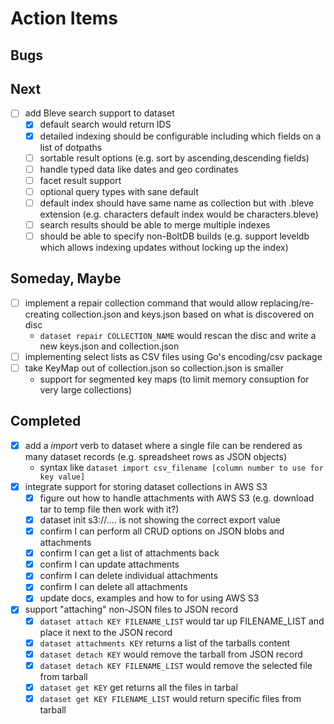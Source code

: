 
# Action Items

## Bugs


## Next

+ [ ] add Bleve search support to dataset
    + [x] default search would return IDS
    + [x] detailed indexing should be configurable including which fields on a list of dotpaths
    + [ ] sortable result options (e.g. sort by ascending,descending fields)
    + [ ] handle typed data like dates and geo cordinates
    + [ ] facet result support
    + [ ] optional query types with sane default
    + [ ] default index should have same name as collection but with .bleve extension (e.g. characters default index would be characters.bleve)
    + [ ] search results should be able to merge multiple indexes
    + [ ] should be able to specify non-BoltDB builds (e.g. support leveldb which allows indexing updates without locking up the index)

## Someday, Maybe

+ [ ] implement a repair collection command that would allow replacing/re-creating collection.json and keys.json based on what is discovered on disc
    + `dataset repair COLLECTION_NAME` would rescan the disc and write a new keys.json and collection.json
+ [ ] implementing select lists as CSV files using Go's encoding/csv package 
+ [ ] take KeyMap out of collection.json so collection.json is smaller
    + support for segmented key maps (to limit memory consuption for very large collections)



## Completed

+ [x] add a _import_ verb to dataset where a single file can be rendered as many dataset records (e.g. spreadsheet rows as JSON objects)
    + syntax like `dataset import csv_filename [column number to use for key value]`
+ [x] integrate support for storing dataset collections in AWS S3
    + [x] figure out how to handle attachments with AWS S3 (e.g. download tar to temp file then work with it?)
    + [x] dataset init s3://.... is not showing the correct export value
    + [x] confirm I can perform all CRUD options on JSON blobs and attachments
    + [x] confirm I can get a list of attachments back
    + [x] confirm I can update attachments
    + [x] confirm I can delete individual attachments
    + [x] confirm I can delete all attachments
    + [x] update docs, examples and how to for using AWS S3
+ [x] support "attaching" non-JSON files to JSON record
    + [x] `dataset attach KEY FILENAME_LIST` would tar up FILENAME_LIST and place it next to the JSON record
    + [x] `dataset attachments KEY` returns a list of the tarballs content
    + [x] `dataset detach KEY` would remove the tarball from JSON record
    + [x] `dataset detach KEY FILENAME_LIST` would remove the selected file from tarball
    + [x] `dataset get KEY` get returns all the files in tarbal
    + [x] `dataset get KEY FILENAME_LIST` would return specific files from tarball
